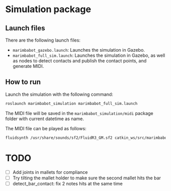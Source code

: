 # Simulation package

## Launch files

There are the following launch files:

* `marimbabot_gazebo.launch`: Launches the simulation in Gazebo.
* `marimbabot_full_sim.launch`: Launches the simulation in Gazebo, as well as nodes to detect contacts and publish the contact points, and generate MIDI.


## How to run

Launch the simulation with the following command:

```bash
roslaunch marimbabot_simulation marimbabot_full_sim.launch
```

The MIDI file will be saved in the `marimbabot_simulation/midi` package folder with current datetime as name.

The MIDI file can be played as follows:

```bash
fluidsynth /usr/share/sounds/sf2/FluidR3_GM.sf2 catkin_ws/src/marimbabot/marimbabot_simulation/midi/<FILENAME>.midi -a alsa
```

# TODO
- [ ] Add joints in mallets for compliance
- [ ] Try tilting the mallet holder to make sure the second mallet hits the bar
- [ ] detect_bar_contact: fix 2 notes hits at the same time